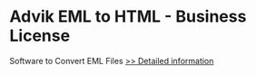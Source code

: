# Advik EML to HTML - Business License
Software to Convert EML Files
[>> Detailed information](https://secure.shareit.com/shareit/product.html?productid=300805813&affiliateid=200057808)